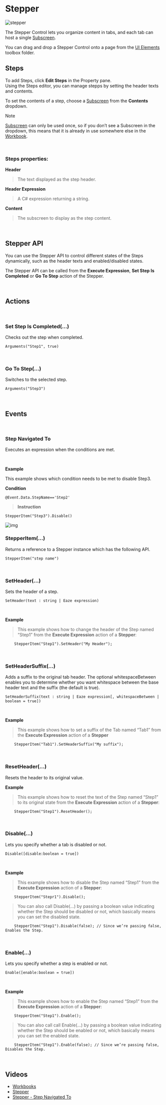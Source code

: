 
# Stepper

![stepper](https://profitbasedocs.blob.core.windows.net/images/stepper.png)

The Stepper Control lets you organize content in tabs, and each tab can host a single [Subscreen](../../subscreens.md). 

You can drag and drop a Stepper Control onto a page from the [UI Elements](../uielements.md) toolbox folder. 
<br/>

## Steps

To add Steps, click **Edit Steps** in the Property pane.  
Using the Steps editor, you can manage stepps by setting the header texts and contents.

To set the contents of a step, choose a [Subscreen](../../subscreens.md) from the **Contents** dropdown. 

> [!NOTE]
> [Subscreen](../../subscreens.md) can only be used once, so if you don’t see a Subscreen in the dropdown, this means that it is already in use somewhere else in the [Workbook](../../../workbooks.md).
<br/>

### Steps properties:

**Header**
>The text displayed as the step header.

**Header Expression**
>A C# expression returning a string.

**Content**
>The subscreen to display as the step content. 


<br/>


## Stepper API

You can use the Stepper API to control different states of the Steps dynamically, such as the header texts and enabled/disabled states. 

The Stepper API can be called from the **Execute Expression**, **Set Step Is Completed** or **Go To Step** action of the Stepper.

<br/>

## Actions

<br/>

### Set Step Is Completed(...)

Checks out the step when completed.  

```
Arguments("Step1", true)
```  

<br/>

### Go To Step(...)

Switches to the selected step.  

```
Arguments("Step3")
```  

<br/>

## Events

<br/>

### Step Navigated To

Executes an expression when the conditions are met.

<br/>

**Example**

This example shows which condition needs to be met to disable Step3.

**Condition**
```
@Event.Data.StepName=='Step2'
``` 

>**Instruction**
```
StepperItem("Step3").Disable()
``` 

![img](https://profitbasedocs.blob.core.windows.net/images/stepperEx.png)
<br/>

### StepperItem(...)

Returns a reference to a Stepper instance which has the following API.  

```
StepperItem("step name")
```  


<br/>

### SetHeader(...)

Sets the header of a step.

```
SetHeader(text : string | Eaze expression)
```  


<br/>

**Example**
>
>This example shows how to change the header of the Step named “Step1” from the **Execute Expression** action of a **Stepper**:
>
        StepperItem("Step1").SetHeader("My Header");



<br/>

### SetHeaderSuffix(...)

Adds a suffix to the original tab header. The optional whitespaceBetween enables you to determine whether you want whitespace between the base header text and the suffix (the default is true).

```
SetHeaderSuffix(text : string | Eaze expression[, whitespaceBetween | boolean = true])
```  


<br/>

**Example**
>
>This example shows how to set a suffix of the Tab named “Tab1” from the **Execute Expression** action of a **Stepper**
>
        StepperItem("Tab1").SetHeaderSuffix("My suffix");


<br/>

### ResetHeader(...)  

Resets the header to its original value.
<br/>

**Example**
>
>This example shows how to reset the text of the Step named “Step1” to its original state from the **Execute Expression** action of a **Stepper**:
>
        StepperItem("Step1").ResetHeader();

<br/>

### Disable(...)

Lets you specify whether a tab is disabled or not. 

```
Disable([disable:boolean = true])
```  



<br/>

**Example**
>
>This example shows how to disable the Step named “Step1” from the **Execute Expression** action of a **Stepper**:
>
        StepperItem("Stepr1").Disable();

>You can also call Disable(…) by passing a boolean value indicating whether the Step should be disabled or not, which basically means you can set the disabled state.
>
        StepperItem("Step1").Disable(false); // Since we’re passing false, Enables the Step.

<br/>

### Enable(...)

Lets you specify whether a step is enabled or not.

```
Enable([enable:boolean = true])
```  


<br/>

**Example**
>
>This example shows how to enable the Step named “Step1” from the **Execute Expression** action of a **Stepper**:
>
        StepperItem("Step1").Enable();
>
>You can also call call Enable(…) by passing a boolean value indicating whether the Step should be enabled or not, which basically means you can set the enabled state.
>
        StepperItem("Step1").Enable(false); // Since we’re passing false, Disables the Step.


<br/>



## Videos

* [Workbooks](../../../../videos/workbooks.md)
* [Stepper](https://profitbasedocs.blob.core.windows.net/videos/Workbook%20-%20Stepper.mp4)
* [Stepper - Step Navigated To](https://profitbasedocs.blob.core.windows.net/videos/Stepper%20-%20Step%20Navigated%20To.mp4)